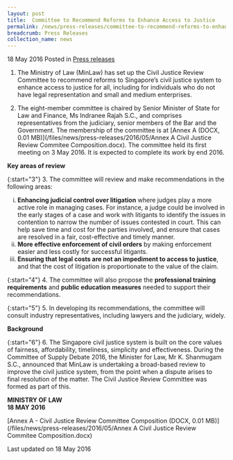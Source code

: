 ```yaml
---
layout: post
title:  Committee to Recommend Reforms to Enhance Access to Justice
permalink: /news/press-releases/committee-to-recommend-reforms-to-enhance-access-to-justice
breadcrumb: Press Releases
collection_name: news
---
```

18 May 2016 Posted in [Press releases](/news/press-releases)


1. The Ministry of Law (MinLaw) has set up the Civil Justice Review Committee to recommend reforms to Singapore’s civil justice system to enhance access to justice for all, including for individuals who do not have legal representation and small and medium enterprises. 


2. The eight-member committee is chaired by Senior Minister of State for Law and Finance, Ms Indranee Rajah S.C., and comprises representatives from the judiciary, senior members of the Bar and the Government. The membership of the committee is at [Annex A (DOCX, 0.01 MB)](/files/news/press-releases/2016/05/Annex A Civil Justice Review Commitee Composition.docx). The committee held its first meeting on 3 May 2016. It is expected to complete its work by end 2016.

**Key areas of review**

{:start="3"}
3. The committee will review and make recommendations in the following areas:

<ol style="list-style-type: lower-roman;">
<li><strong>Enhancing judicial control over litigation</strong> where judges play a more active role in managing cases. For instance, a judge could be involved in the early stages of a case and work with litigants to identify the issues in contention to narrow the number of issues contested in court. This can help save time and cost for the parties involved, and ensure that cases are resolved in a fair, cost-effective and timely manner.</li>
<li><strong>More effective enforcement of civil orders</strong> by making enforcement easier and less costly for successful litigants.</li>
<li><strong>Ensuring that legal costs are not an impediment to access to justice</strong>, and that the cost of litigation is proportionate to the value of the claim.</li>
</ol>

{:start="4"}
4. The committee will also propose the **professional training requirements** and **public education measures** needed to support their recommendations.

 
{:start="5"}
5. In developing its recommendations, the committee will consult industry representatives, including lawyers and the judiciary, widely.


**Background**
 
{:start="6"}
6. The Singapore civil justice system is built on the core values of fairness, affordability, timeliness, simplicity and effectiveness. During the Committee of Supply Debate 2016, the Minister for Law, Mr K. Shanmugam S.C., announced that MinLaw is undertaking a broad-based review to improve the civil justice system, from the point when a dispute arises to final resolution of the matter. The Civil Justice Review Committee was formed as part of this.

**MINISTRY OF LAW**  
**18 MAY 2016**

[Annex A - Civil Justice Review Committee Composition (DOCX, 0.01 MB)](/files/news/press-releases/2016/05/Annex A Civil Justice Review Commitee Composition.docx)




<p class="right-side-updated">Last updated on 18 May 2016</p>
